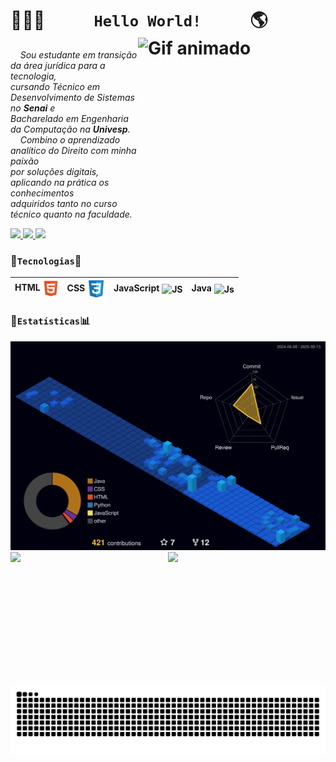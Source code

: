 #  🧑🏻‍💻 ```      Hello World!      ``` :earth_americas: <img src="https://github.com/user-attachments/assets/dc72a65d-83f9-4116-9f86-865a3a3574c4" height="350px" width="300px" align="right" alt="Gif animado">
  &nbsp;&nbsp;&nbsp;&nbsp;*Sou estudante em transição da área jurídica para a tecnologia,<br>
cursando Técnico em Desenvolvimento de Sistemas no ***Senai*** e <br>
Bacharelado em Engenharia da Computação na ***Univesp***.<br>
&nbsp;&nbsp;&nbsp;&nbsp;Combino o aprendizado analítico do Direito com minha paixão <br>
por soluções digitais, aplicando na prática os conhecimentos <br>
adquiridos tanto no curso técnico quanto na faculdade.*
<div align="left">
  <a href="https://www.instagram.com/kenps.souza/" target="_blank">
    <img src="https://img.shields.io/badge/Instagram-E4405F?style=for-the-badge&logo=instagram&logoColor=white">
  </a> 
  <a href="https://www.linkedin.com/in/kenps-dev-adv/" target="_blank">
    <img src="https://img.shields.io/badge/LinkedIn-0077B5?style=for-the-badge&logo=linkedin&logoColor=white">
  </a>
  <a href="mailto:kenpsrossi@gmail.com" target="_blank">
    <img src="https://img.shields.io/badge/-Gmail-%23333?style=for-the-badge&logo=gmail&logoColor=white">
  </a>
</div>

###  🔸```Tecnologias```:notebook_with_decorative_cover:
| **HTML** <img align="center" alt="HTML" height="25" width="25" src="https://raw.githubusercontent.com/devicons/devicon/master/icons/html5/html5-original.svg"> | **CSS** <img align="center" alt="CSS" height="28" width="28" src="https://raw.githubusercontent.com/devicons/devicon/master/icons/css3/css3-original.svg">  | **JavaScript** <img align="center" alt="JS" height="30" width="30" src="https://img.icons8.com/?size=48&id=108784&format=png"> | **Java** <img align="center" alt="Js" height="50" width="40" src="https://cdn.jsdelivr.net/gh/devicons/devicon@latest/icons/java/java-original-wordmark.svg">  |
|:----- |:----- |:----- |:----- |
### 🔸```Estatísticas```:bar_chart:

  <img src="./profile-3d-contrib/profile-night-view.svg" alt="Gráfico de contribuições 3D"/>

<div style="display: flex; justify-content: space-between; width: 100%; align-items:center;">
  <img height="200em" src="https://github-readme-stats.vercel.app/api/top-langs/?username=KenpsSouza&layout=compact&langs_count=10&theme=tokyonight&custom_title=Tecnologias" style="flex: 1;"/>
  
  <img height="200em" src="https://github-readme-stats.vercel.app/api?username=KenpsSouza&show_icons=true&theme=tokyonight&include_all_commits=true&locale=pt-br&count_private=true" style="flex: 1;"/>
</div>

![Snake animation](https://raw.githubusercontent.com/KenpsSouza/KenpsSouza/main/dist/github-contribution-grid-snake-dark.svg)
